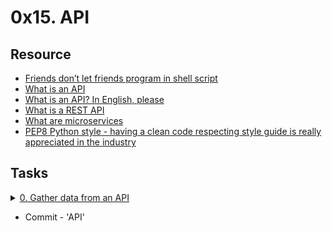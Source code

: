 # 0x15. API 

## Resource

- [Friends don’t let friends program in shell script](https://www.turnkeylinux.org/blog/friends-dont-let-friends-program-shell-script)
- [What is an API](https://www.webopedia.com/definitions/api/)
- [What is an API? In English, please](https://www.freecodecamp.org/news/what-is-an-api-in-english-please-b880a3214a82/)
- [What is a REST API](https://www.sitepoint.com/rest-api/)
- [What are microservices](https://smartbear.com/solutions/microservices/)
- [PEP8 Python style - having a clean code respecting style guide is really appreciated in the industry](https://www.python.org/dev/peps/pep-0008/)

## Tasks

<details>
<summary><a href="./0-gather_data_from_an_API.py">0. Gather data from an API</a></summary><br>
<a href='https://postimg.cc/N5NpbXMC' target='_blank'><img src='https://i.postimg.cc/8zG9pBVG/image.png' border='0' alt='image'/></a>
</details>

* Commit - 'API'
